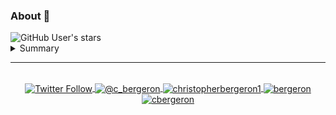 ### About 👋
<img alt="GitHub User's stars" src="https://img.shields.io/github/stars/chrisbergeron?style=social"> 

<details>
  <summary>Summary</summary>
    Lorem ipsum dolor sit amet, consectetur adipiscing elit, sed do eiusmod tempor incididunt ut labore et dolore magna aliqua. Ut enim ad minim veniam, quis nostrud exercitation ullamco laboris nisi ut aliquip ex ea commodo consequat. Duis aute irure dolor in reprehenderit in voluptate velit esse cillum dolore eu fugiat nulla pariatur. Excepteur sint occaecat cupidatat non proident, sunt in culpa qui officia deserunt mollit anim id est laborum.
</details>

<hr>
<br>
<center>
<a href="https://twitter.com/bergeron" target="blank">
  <img align="center" src="https://img.shields.io/twitter/follow/bergeron?color=1C9BE9&label=Twitter&logo=Twitter&logoColor=1C9BE9&style=for-the-badge" alt="Twitter Follow">
</a>
<a href="https://c-bergeron.medium.com/" target="blank">
  <img align="center" src="https://img.shields.io/badge/Medium-12100E?style=for-the-badge&logo=medium&logoColor=white" alt="@c_bergeron" />
</a>
<a href="https://www.linkedin.com/in/christopherbergeron1/" target="blank">
  <img align="center" src="https://img.shields.io/badge/LinkedIn-0077B5?style=for-the-badge&logo=linkedin&logoColor=white" alt="christopherbergeron1"/>
</a>
<a href="https://keybase.io/bergeron" target="blank">
  <img align="center" src="https://img.shields.io/badge/Keybase-FF6F21?style=for-the-badge&logo=keybase&logoColor=white" alt="bergeron" />
</a>
<a href="https://fb.com/cbergeron" target="blank">
  <img align="center" src="https://img.shields.io/badge/Facebook-1877F2?style=for-the-badge&logo=facebook&logoColor=white" alt="cbergeron" />
</a>
</center>
